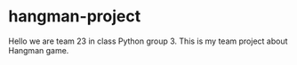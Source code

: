 # hangman-project
Hello we are team 23 in class Python group 3.
This is my team project about Hangman game. 

